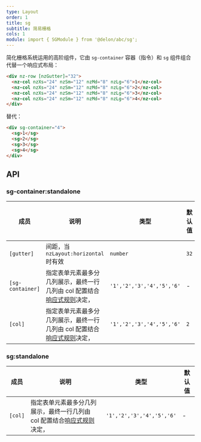 ```yaml
---
type: Layout
order: 1
title: sg
subtitle: 简易栅格
cols: 1
module: import { SGModule } from '@delon/abc/sg';
---
```


简化栅格系统运用的高阶组件，它由 `sg-container` 容器（指令）和 `sg` 组件组合代替一个响应式布局：

```html
<div nz-row [nzGutter]="32">
  <nz-col nzXs="24" nzSm="12" nzMd="8" nzLg="6">1</nz-col>
  <nz-col nzXs="24" nzSm="12" nzMd="8" nzLg="6">2</nz-col>
  <nz-col nzXs="24" nzSm="12" nzMd="8" nzLg="6">3</nz-col>
  <nz-col nzXs="24" nzSm="12" nzMd="8" nzLg="6">4</nz-col>
</div>
```

替代：

```html
<div sg-container="4">
  <sg>1</sg>
  <sg>2</sg>
  <sg>3</sg>
  <sg>4</sg>
</div>
```

## API

### sg-container:standalone

| 成员 | 说明 | 类型 | 默认值 | 全局配置 |
|----|----|----|-----|------|
| `[gutter]` | 间距，当 `nzLayout:horizontal` 时有效 | `number` | `32` | ✅ |
| `[sg-container]` | 指定表单元素最多分几列展示，最终一行几列由 col 配置结合[响应式规则](/theme/responsive)决定， | `'1','2','3','4','5','6'` | - | - |
| `[col]` | 指定表单元素最多分几列展示，最终一行几列由 col 配置结合[响应式规则](/theme/responsive)决定， | `'1','2','3','4','5','6'` | `2` | ✅ |

### sg:standalone

| 成员 | 说明 | 类型 | 默认值 |
|----|----|----|-----|
| `[col]` | 指定表单元素最多分几列展示，最终一行几列由 col 配置结合[响应式规则](/theme/responsive)决定， | `'1','2','3','4','5','6'` | - |

